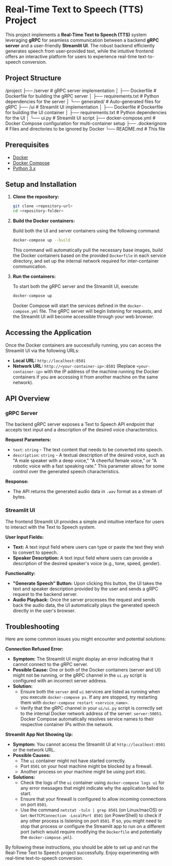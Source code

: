 # Real-Time Text to Speech (TTS) Project

This project implements a **Real-Time Text to Speech (TTS)** system leveraging **gRPC** for seamless communication between a backend **gRPC server** and a user-friendly **Streamlit UI**. The robust backend efficiently generates speech from user-provided text, while the intuitive frontend offers an interactive platform for users to experience real-time text-to-speech conversion.

## Project Structure

/project
├── /server                     # gRPC server implementation
│   ├── Dockerfile             # Dockerfile for building the gRPC server
│   ├── requirements.txt       # Python dependencies for the server
│   └── generated/            # Auto-generated files for gRPC
├── /ui                        # Streamlit UI implementation
│   ├── Dockerfile             # Dockerfile for building the UI container
│   ├── requirements.txt       # Python dependencies for the UI
│   └── ui.py                  # Streamlit UI script
├── docker-compose.yml         # Docker Compose configuration for multi-container setup
├── .dockerignore              # Files and directories to be ignored by Docker
└── README.md                  # This file
## Prerequisites

* [Docker](https://www.docker.com/get-started)
* [Docker Compose](https://docs.docker.com/compose/install/)
* [Python 3.x](https://www.python.org/downloads/)

## Setup and Installation

1.  **Clone the repository:**

    ```bash
    git clone <repository-url>
    cd <repository-folder>
    ```

2.  **Build the Docker containers:**

    Build both the UI and server containers using the following command:

    ```bash
    docker-compose up --build
    ```

    This command will automatically pull the necessary base images, build the Docker containers based on the provided `Dockerfile` in each service directory, and set up the internal network required for inter-container communication.

3.  **Run the containers:**

    To start both the gRPC server and the Streamlit UI, execute:

    ```bash
    docker-compose up
    ```

    Docker Compose will start the services defined in the `docker-compose.yml` file. The gRPC server will begin listening for requests, and the Streamlit UI will become accessible through your web browser.

## Accessing the Application

Once the Docker containers are successfully running, you can access the Streamlit UI via the following URLs:

* **Local URL:** `http://localhost:8501`
* **Network URL:** `http://<your-container-ip>:8501` (Replace `<your-container-ip>` with the IP address of the machine running the Docker containers if you are accessing it from another machine on the same network).

## API Overview

### gRPC Server

The backend gRPC server exposes a Text to Speech API endpoint that accepts text input and a description of the desired voice characteristics.

**Request Parameters:**

* `text`: `string` - The text content that needs to be converted into speech.
* `description`: `string` - A textual description of the desired voice, such as "A male speaker with a deep voice," "A cheerful female voice," or "A robotic voice with a fast speaking rate." This parameter allows for some control over the generated speech characteristics.

**Response:**

* The API returns the generated audio data in `.wav` format as a stream of bytes.

### Streamlit UI

The frontend Streamlit UI provides a simple and intuitive interface for users to interact with the Text to Speech system.

**User Input Fields:**

* **Text:** A text input field where users can type or paste the text they wish to convert to speech.
* **Speaker Description:** A text input field where users can provide a description of the desired speaker's voice (e.g., tone, speed, gender).

**Functionality:**

* **"Generate Speech" Button:** Upon clicking this button, the UI takes the text and speaker description provided by the user and sends a gRPC request to the backend server.
* **Audio Playback:** Once the server processes the request and sends back the audio data, the UI automatically plays the generated speech directly in the user's browser.

## Troubleshooting

Here are some common issues you might encounter and potential solutions:

**Connection Refused Error:**

* **Symptom:** The Streamlit UI might display an error indicating that it cannot connect to the gRPC server.
* **Possible Cause:** One or both of the Docker containers (server and UI) might not be running, or the gRPC channel in the `ui.py` script is configured with an incorrect server address.
* **Solution:**
    * Ensure both the `server` and `ui` services are listed as running when you execute `docker-compose ps`. If any are stopped, try restarting them with `docker-compose restart <service_name>`.
    * Verify that the gRPC channel in your `ui/ui.py` script is correctly set to the internal Docker network address of the server: `server:50051`. Docker Compose automatically resolves service names to their respective container IPs within the network.

**Streamlit App Not Showing Up:**

* **Symptom:** You cannot access the Streamlit UI at `http://localhost:8501` or the network URL.
* **Possible Causes:**
    * The `ui` container might not have started correctly.
    * Port `8501` on your host machine might be blocked by a firewall.
    * Another process on your machine might be using port `8501`.
* **Solutions:**
    * Check the logs of the `ui` container using `docker-compose logs ui` for any error messages that might indicate why the application failed to start.
    * Ensure that your firewall is configured to allow incoming connections on port `8501`.
    * Use the command `netstat -tuln | grep 8501` (on Linux/macOS) or `Get-NetTCPConnection -LocalPort 8501` (on PowerShell) to check if any other process is listening on port `8501`. If so, you might need to stop that process or configure the Streamlit app to run on a different port (which would require modifying the `Dockerfile` and potentially the `docker-compose.yml`).

By following these instructions, you should be able to set up and run the Real-Time Text to Speech project successfully. Enjoy experimenting with real-time text-to-speech conversion.

